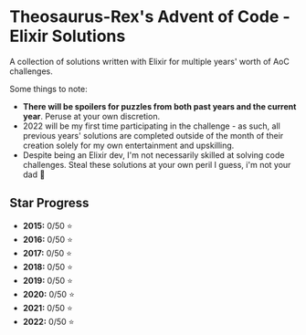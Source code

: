 # Theosaurus-Rex's Advent of Code - Elixir Solutions

A collection of solutions written with Elixir for multiple years' worth of AoC challenges.

Some things to note:

- **There will be spoilers for puzzles from both past years and the current year**. Peruse at your own discretion.
- 2022 will be my first time participating in the challenge - as such, all previous years' solutions are completed outside of the month of their creation solely for my own entertainment and upskilling.
- Despite being an Elixir dev, I'm not necessarily skilled at solving code challenges. Steal these solutions at your own peril I guess, i'm not your dad 🤷

## Star Progress

- **2015:** 0/50 ⭐️
- **2016:** 0/50 ⭐️
- **2017:** 0/50 ⭐️
- **2018:** 0/50 ⭐️
- **2019:** 0/50 ⭐️
- **2020:** 0/50 ⭐️
- **2021:** 0/50 ⭐️
- **2022:** 0/50 ⭐️
